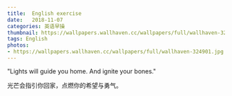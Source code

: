 ```yaml
---
title:  English exercise
date:   2018-11-07
categories: 英语早操
thumbnail: https://wallpapers.wallhaven.cc/wallpapers/full/wallhaven-324901.jpg
tags: English
photos:
- https://wallpapers.wallhaven.cc/wallpapers/full/wallhaven-324901.jpg
---
```


"Lights will guide you home. And ignite your bones."
<p>光芒会指引你回家，点燃你的希望与勇气。</p>
